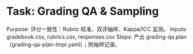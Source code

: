 # Task: Grading QA & Sampling

Purpose: 评分一致性：Rubric 校准、双评抽样、Kappa/ICC 监测。
Inputs: gradebook.csv, rubrics.csv, responses.csv
Steps: 产出 grading-qa plan（grading-qa-plan-tmpl.yaml）；附抽样记录。
